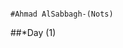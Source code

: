                                                                        #Ahmad AlSabbagh-(Nots)
##*Day (1)

